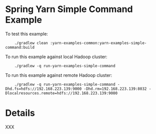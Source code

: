 Spring Yarn Simple Command Example
==================================

To test this example:

		./gradlew clean :yarn-examples-common:yarn-examples-simple-command:build

To run this example against local Hadoop cluster:

		./gradlew -q run-yarn-examples-simple-command

To run this example against remote Hadoop cluster:

		./gradlew -q run-yarn-examples-simple-command -Dhd.fs=hdfs://192.168.223.139:9000 -Dhd.rm=192.168.223.139:8032 -Dlocalresources.remote=hdfs://192.168.223.139:9000

# Details

XXX
